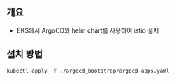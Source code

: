 ## 개요
* EKS에서 ArgoCD와 helm chart를 사용하여 istio 설치

## 설치 방법

```sh
kubectl apply -f ./argocd_bootstrap/argocd-apps.yaml
```
